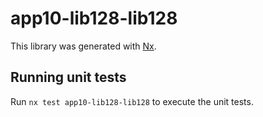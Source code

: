 # app10-lib128-lib128

This library was generated with [Nx](https://nx.dev).

## Running unit tests

Run `nx test app10-lib128-lib128` to execute the unit tests.

